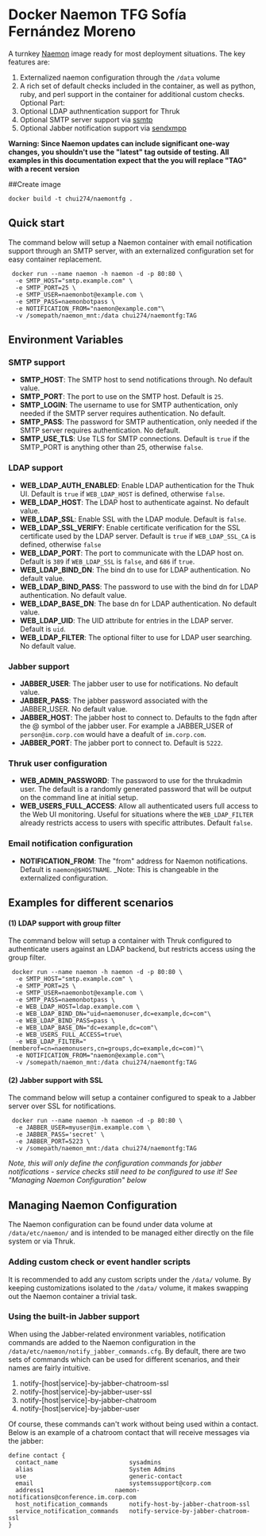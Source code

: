 # Docker Naemon TFG Sofía Fernández Moreno

A turnkey [Naemon](http://www.naemon.org) image ready for most deployment situations. The key features are:

1. Externalized naemon configuration through the `/data` volume
2. A rich set of default checks included in the container, as well as python, ruby, and perl support in the container for additional custom checks.
Optional Part:
3. Optional LDAP authnentication support for Thruk
4. Optional SMTP server support via [ssmtp](https://wiki.archlinux.org/index.php/SSMTP)
5. Optional Jabber notification support via [sendxmpp](http://sendxmpp.hostname.sk)

__Warning: Since Naemon updates can include significant one-way changes, you shouldn't use the "latest" tag outside of testing. All examples in this documentation expect that the you will replace "TAG" with a recent version__

##Create image
```
docker build -t chui274/naemontfg .
```
## Quick start

The command below will setup a Naemon container with email notification support through an SMTP server, with an externalized configuration set for easy container replacement.

```
 docker run --name naemon -h naemon -d -p 80:80 \
  -e SMTP_HOST="smtp.example.com" \
  -e SMTP_PORT=25 \
  -e SMTP_USER=naemonbot@example.com \
  -e SMTP_PASS=naemonbotpass \
  -e NOTIFICATION_FROM="naemon@example.com"\
  -v /somepath/naemon_mnt:/data chui274/naemontfg:TAG
```

## Environment Variables

### SMTP support
* __SMTP_HOST__: The SMTP host to send notifications through. No default value.
* __SMTP_PORT__: The port to use on the SMTP host. Default is `25`.
* __SMTP_LOGIN__: The username to use for SMTP authentication, only needed if the SMTP server requires authentication. No default.
* __SMTP_PASS__: The password for SMTP authentication, only needed if the SMTP server requires authentication. No default.
* __SMTP_USE_TLS__: Use TLS for SMTP connections. Default is `true` if the SMTP_PORT is anything other than 25, otherwise `false`.

### LDAP support
* __WEB_LDAP_AUTH_ENABLED__: Enable LDAP authentication for the Thuk UI. Default is `true` if `WEB_LDAP_HOST` is defined, otherwise `false`.
* __WEB_LDAP_HOST__: The LDAP host to authenticate against. No default value.
* __WEB_LDAP_SSL__: Enable SSL with the LDAP module. Default is `false`.
* __WEB_LDAP_SSL_VERIFY__: Enable certificate verification for the SSL certificate used by the LDAP server. Default is `true` if `WEB_LDAP_SSL_CA` is defined, otherwise `false`
* __WEB_LDAP_PORT__: The port to communicate with the LDAP host on. Default is `389` if `WEB_LDAP_SSL` is `false`, and `686` if `true`.
* __WEB_LDAP_BIND_DN__: The bind dn to use for LDAP authentication. No default value.
* __WEB_LDAP_BIND_PASS__: The password to use with the bind dn for LDAP authentication. No default value.
* __WEB_LDAP_BASE_DN__: The base dn for LDAP authentication. No default value.
* __WEB_LDAP_UID__: The UID attribute for entries in the LDAP server. Default is `uid`.
* __WEB_LDAP_FILTER__: The optional filter to use for LDAP user searching. No default value.

### Jabber support
* __JABBER_USER__: The jabber user to use for notifications. No default value.
* __JABBER_PASS__: The jabber password associated with the JABBER_USER. No default value.
* __JABBER_HOST__: The jabber host to connect to. Defaults to the fqdn after the @ symbol of the jabber user. For example a JABBER_USER of `person@im.corp.com` would have a deafult of `im.corp.com`.
* __JABBER_PORT__: The jabber port to connect to. Default is `5222`.

### Thruk user configuration
* __WEB_ADMIN_PASSWORD__: The password to use for the thrukadmin user. The default is a randomly generated password that will be output on the command line at initial setup.
* __WEB_USERS_FULL_ACCESS__: Allow all authenticated users full access to the Web UI monitoring. Useful for situations where the `WEB_LDAP_FILTER` already restricts access to users with specific attributes. Default `false`.

### Email notification configuration
* __NOTIFICATION_FROM__: The "from" address for Naemon notifications. Default is `naemon@$HOSTNAME`. _Note: This is changeable in the externalized configuration.

## Examples for different scenarios

#### (1) LDAP support with group filter

The command below will setup a container with Thruk configured to authenticate users against an LDAP backend, but restricts access using the group filter.

```
 docker run --name naemon -h naemon -d -p 80:80 \
  -e SMTP_HOST="smtp.example.com" \
  -e SMTP_PORT=25 \
  -e SMTP_USER=naemonbot@example.com \
  -e SMTP_PASS=naemonbotpass \
  -e WEB_LDAP_HOST=ldap.example.com \
  -e WEB_LDAP_BIND_DN="uid=naemonuser,dc=example,dc=com"\
  -e WEB_LDAP_BIND_PASS=pass \
  -e WEB_LDAP_BASE_DN="dc=example,dc=com"\
  -e WEB_USERS_FULL_ACCESS=true\
  -e WEB_LDAP_FILTER="(memberof=cn=naemonusers,cn=groups,dc=example,dc=com)"\
  -e NOTIFICATION_FROM="naemon@example.com"\
  -v /somepath/naemon_mnt:/data chui274/naemontfg:TAG
```

#### (2) Jabber support with SSL

The command below will setup a container configured to speak to a Jabber server over SSL for notifications.

```
 docker run --name naemon -h naemon -d -p 80:80 \
  -e JABBER_USER=myuser@im.example.com \
  -e JABBER_PASS='secret' \
  -e JABBER_PORT=5223 \
  -v /somepath/naemon_mnt:/data chui274/naemontfg:TAG
```

_Note, this will only define the configuration commands for jabber notifications - service checks still need to be configured to use it! See "Managing Naemon Configuration" below_

## Managing Naemon Configuration

The Naemon configuration can be found under data volume at `/data/etc/naemon/` and is intended to be managed either directly on the file system or via Thruk.

### Adding custom check or event handler scripts

It is recommended to add any custom scripts under the `/data/` volume. By keeping customizations isolated to the `/data/` volume, it makes swapping out the Naemon container a trivial task.

### Using the built-in Jabber support

When using the Jabber-related environment variables, notification commands are added to the Naemon configuration in the `/data/etc/naemon/notify_jabber_commands.cfg`. By default, there are two sets of commands which can be used for different scenarios, and their names are fairly intuitive. 

1. notify-[host|service]-by-jabber-chatroom-ssl
2. notify-[host|service]-by-jabber-user-ssl
3. notify-[host|service]-by-jabber-chatroom
4. notify-[host|service]-by-jabber-user

Of course, these commands can't work without being used within a contact. Below is an example of a chatroom contact that will receive messages via the jabber:

```
define contact {
  contact_name                    sysadmins
  alias                           System Admins
  use                             generic-contact
  email                           systemssupport@corp.com
  address1	                  naemon-notifications@conference.im.corp.com
  host_notification_commands      notify-host-by-jabber-chatroom-ssl
  service_notification_commands   notify-service-by-jabber-chatroom-ssl
}

```

